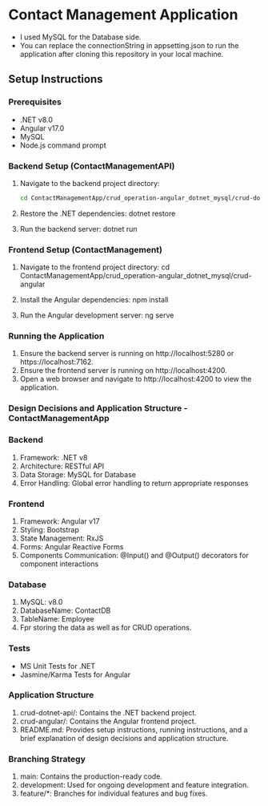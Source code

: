 # Contact Management Application

- I used MySQL for the Database side.
- You can replace the connectionString in appsetting.json to run the application after cloning this repository in your local machine.


## Setup Instructions

### Prerequisites

- .NET v8.0 
- Angular v17.0
- MySQL
- Node.js command prompt


### Backend Setup (ContactManagementAPI)
1. Navigate to the backend project directory:
   ```sh
   cd ContactManagementApp/crud_operation-angular_dotnet_mysql/crud-dotnet-api

2. Restore the .NET dependencies:
   dotnet restore

3. Run the backend server:
   dotnet run



### Frontend Setup (ContactManagement)
1. Navigate to the frontend project directory:
   cd ContactManagementApp/crud_operation-angular_dotnet_mysql/crud-angular

2. Install the Angular dependencies:
   npm install

3. Run the Angular development server:
   ng serve 


### Running the Application
1. Ensure the backend server is running on http://localhost:5280 or https://localhost:7162.
2. Ensure the frontend server is running on http://localhost:4200.
3. Open a web browser and navigate to http://localhost:4200 to view the application.


### Design Decisions and Application Structure - ContactManagementApp
### Backend
1. Framework: .NET v8
2. Architecture: RESTful API
3. Data Storage: MySQL for Database
4. Error Handling: Global error handling to return appropriate responses

### Frontend
1. Framework: Angular v17
2. Styling: Bootstrap
3. State Management: RxJS
4. Forms: Angular Reactive Forms
5. Components Communication: @Input() and @Output() decorators for component interactions

### Database
1. MySQL: v8.0
2. DatabaseName: ContactDB
3. TableName: Employee
4. Fpr storing the data as well as for CRUD operations.

### Tests
- MS Unit Tests for .NET
- Jasmine/Karma Tests for Angular


### Application Structure
1. crud-dotnet-api/: Contains the .NET backend project.
2. crud-angular/: Contains the Angular frontend project.
3. README.md: Provides setup instructions, running instructions, and a brief explanation of design decisions and application structure.


### Branching Strategy
1. main: Contains the production-ready code.
2. development: Used for ongoing development and feature integration.
3. feature/*: Branches for individual features and bug fixes.   


